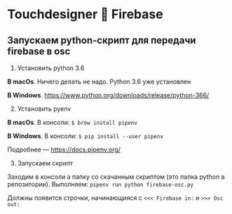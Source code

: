 # Touchdesigner 🙌 Firebase

## Запускаем python-скрипт для передачи firebase в osc

1. Установить python 3.6

**В macOs**. Ничего делать не надо. Python 3.6 уже установлен

**В Windows**. https://www.python.org/downloads/release/python-366/


2. Установить pyenv

**В macOs**. В консоли: `$ brew install pipenv`

**В Windows**. В консоли: `$ pip install --user pipenv`

Подробнее — https://docs.pipenv.org/


3. Запускаем скрипт

Заходим в консоли а папку со скачанным скриптом (это папка python в репозитории). Выполняем: `pipenv run python firebase-osc.py`


Должны появится строчки, начинающияся с `<<< Firebase in:` и `>>> Osc out:`
